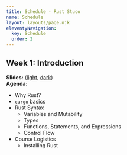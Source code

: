 ```yaml
---
title: Schedule - Rust Stuco
name: Schedule
layout: layouts/page.njk
eleventyNavigation:
  key: Schedule
  order: 2
---
```

## Week 1: Introduction
**Slides:**
([light](http://htmlpreview.github.io/?https://github.com/rust-stuco/lectures/blob/main/week1/light.html), [dark](http://htmlpreview.github.io/?https://github.com/rust-stuco/lectures/blob/main/week1/dark.html))  
**Agenda:**
- Why Rust?
- `cargo` basics
- Rust Syntax
    - Variables and Mutability
    - Types
    - Functions, Statements, and Expressions
    - Control Flow
- Course Logistics
    - Installing Rust

